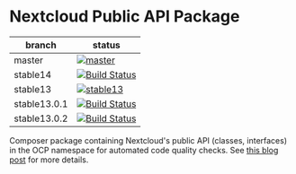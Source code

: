 # Nextcloud Public API Package

|branch|status|
|---|---|
|master|[![master](https://travis-ci.org/ChristophWurst/nextcloud_composer.svg?branch=master)](https://travis-ci.org/ChristophWurst/nextcloud_composer)|
|stable14|[![Build Status](https://travis-ci.org/ChristophWurst/nextcloud_composer.svg?branch=stable14)](https://travis-ci.org/ChristophWurst/nextcloud_composer)|
|stable13|[![stable13](https://travis-ci.org/ChristophWurst/nextcloud_composer.svg?branch=stable13)](https://travis-ci.org/ChristophWurst/nextcloud_composer)|
|stable13.0.1|[![Build Status](https://travis-ci.org/ChristophWurst/nextcloud_composer.svg?branch=stable13.0.1)](https://travis-ci.org/ChristophWurst/nextcloud_composer)|
|stable13.0.2|[![Build Status](https://travis-ci.org/ChristophWurst/nextcloud_composer.svg?branch=stable13.0.2)](https://travis-ci.org/ChristophWurst/nextcloud_composer)|

Composer package containing Nextcloud's public API (classes, interfaces) in the OCP namespace for automated code quality checks. See [this blog post](https://blog.wuc.me/2017/09/26/nextcloud-app-api-check.html) for more details.
